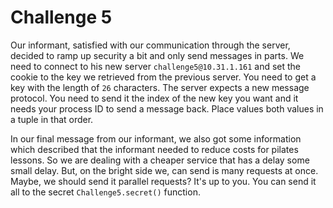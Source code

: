 # Challenge 5

Our informant, satisfied with our communication through the server, decided to
ramp up security a bit and only send messages in parts. We need to connect to his
new server `challenge5@10.31.1.161` and set the cookie to the key we retrieved
from the previous server. You need to get a key with the length of `26`
characters. The server expects a new message protocol. You need to send it the
index of the new key you want and it needs your process ID to send a message
back. Place values both values in a tuple in that order.

In our final message from our informant, we also got some information which
described that the informant needed to reduce costs for pilates lessons. So we
are dealing with a cheaper service that has a delay some small delay. But,
on the bright side we, can send is many requests at once. Maybe, we should send
it parallel requests? It's up to you. You can send it all to the secret
`Challenge5.secret()` function.
